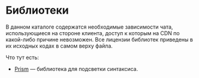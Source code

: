 # Библиотеки
В данном каталоге содержатся необходимые зависимости чата, использующиеся на стороне клиента, доступ к которым на CDN по
какой-либо причине невозможен. Все лицензии библиотек приведены в их исходных кодах в самом верху файла.

Что тут есть:
* [Prism](https://primsjs.org) — библиотека для подсветки синтаксиса.
